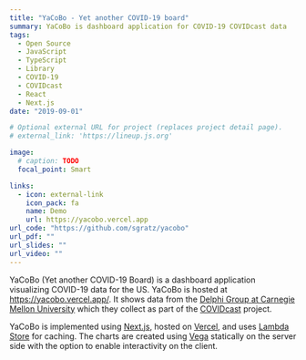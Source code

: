 ```yaml
---
title: "YaCoBo - Yet another COVID-19 board"
summary: YaCoBo is dashboard application for COVID-19 COVIDcast data
tags:
  - Open Source
  - JavaScript
  - TypeScript
  - Library
  - COVID-19
  - COVIDcast
  - React
  - Next.js
date: "2019-09-01"

# Optional external URL for project (replaces project detail page).
# external_link: 'https://lineup.js.org'

image:
  # caption: TODO
  focal_point: Smart

links:
  - icon: external-link
    icon_pack: fa
    name: Demo
    url: https://yacobo.vercel.app
url_code: "https://github.com/sgratz/yacobo"
url_pdf: ""
url_slides: ""
url_video: ""
---
```


YaCoBo (Yet another COVID-19 Board) is a dashboard application visualizing COVID-19 data for the US. YaCoBo is hosted at https://yacobo.vercel.app/. It shows data from the [Delphi Group at Carnegie Mellon University](https://delphi.cmu.edu/) which they collect as part of the [COVIDcast](https://covidcast.cmu.edu) project.

YaCoBo is implemented using [Next.js](https://nextjs.org), hosted on [Vercel](https://vercel.com/), and uses [Lambda Store](https://lambda.store/) for caching. The charts are created using [Vega](https://vega.github.io) statically on the server side with the option to enable interactivity on the client.
